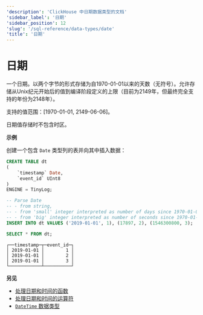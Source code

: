```yaml
---
'description': 'ClickHouse 中日期数据类型的文档'
'sidebar_label': '日期'
'sidebar_position': 12
'slug': '/sql-reference/data-types/date'
'title': '日期'
---
```





# 日期

一个日期。以两个字节的形式存储为自1970-01-01以来的天数（无符号）。允许存储从Unix纪元开始后的值到编译阶段定义的上限（目前为2149年，但最终完全支持的年份为2148年）。

支持的值范围：\[1970-01-01, 2149-06-06\]。

日期值存储时不包含时区。

**示例**

创建一个包含 `Date` 类型列的表并向其中插入数据：

```sql
CREATE TABLE dt
(
    `timestamp` Date,
    `event_id` UInt8
)
ENGINE = TinyLog;
```

```sql
-- Parse Date
-- - from string,
-- - from 'small' integer interpreted as number of days since 1970-01-01, and
-- - from 'big' integer interpreted as number of seconds since 1970-01-01.
INSERT INTO dt VALUES ('2019-01-01', 1), (17897, 2), (1546300800, 3);

SELECT * FROM dt;
```

```text
┌──timestamp─┬─event_id─┐
│ 2019-01-01 │        1 │
│ 2019-01-01 │        2 │
│ 2019-01-01 │        3 │
└────────────┴──────────┘
```

**另见**

- [处理日期和时间的函数](../../sql-reference/functions/date-time-functions.md)
- [处理日期和时间的运算符](../../sql-reference/operators#operators-for-working-with-dates-and-times)
- [`DateTime` 数据类型](../../sql-reference/data-types/datetime.md)
